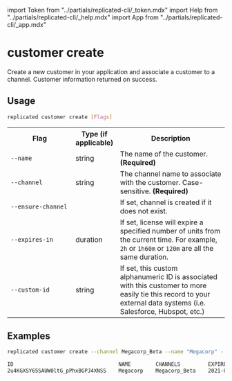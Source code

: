 import Token from "../partials/replicated-cli/_token.mdx"
import Help from "../partials/replicated-cli/_help.mdx"
import App from "../partials/replicated-cli/_app.mdx"

# customer create

Create a new customer in your application and associate a customer to a channel.
Customer information returned on success.

## Usage
```bash
replicated customer create [Flags]
```

<table>
  <tr>
    <th width="30%">Flag</th>
    <th width="20%">Type (if applicable)</th>
    <th width="50%">Description</th>
  </tr>
  <tr>
    <td><code>--name</code></td>
    <td>string</td>
    <td>The name of the customer. <strong>(Required)</strong></td>
  </tr>
  <tr>
    <td><code>--channel</code></td>
    <td>string</td>
    <td>The channel name to associate with the customer. Case-sensitive. <strong>(Required)</strong></td>
  </tr>
  <tr>
    <td><code>--ensure-channel</code></td>
    <td></td>
    <td>If set, channel is created if it does not exist.</td>
  </tr>
  <tr>
    <td><code>--expires-in</code></td>
    <td>duration</td>
    <td>If set, license will expire a specified number of units from the current time. For example, <code>2h</code> or <code>1h60m</code> or <code>120m</code> are all the same duration.</td>
  </tr>
  <tr>
    <td><code>--custom-id</code></td>
    <td>string</td>
    <td>If set, this custom alphanumeric ID is associated with this customer to more easily tie this record to your external data systems (i.e. Salesforce, Hubspot, etc.) </td>
  </tr>
  <Help/>
  <App/>
  <Token/>
</table>

## Examples
```bash
replicated customer create --channel Megacorp_Beta --name "Megacorp" --ensure-channel --expires-in "8760h" --custom-id "salesforceid-123"
```

```bash
ID                                  NAME        CHANNELS         EXPIRES                          TYPE    CUSTOM_ID
2u4KGXSY65SAUW0ltG_pPhxBGPJ4XNSS    Megacorp    Megacorp_Beta    2021-01-20 00:17:38 +0000 UTC    dev     salesforceid-123
```
